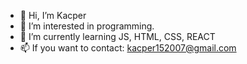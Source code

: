 - 👋 Hi, I’m Kacper
- 👀 I’m interested in programming.
- 🌱 I’m currently learning JS, HTML, CSS, REACT
- 📫 If you want to contact: kacper152007@gmail.com


